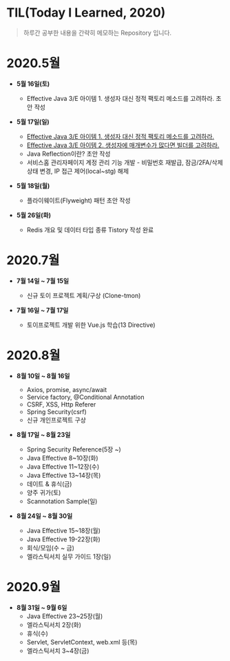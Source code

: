 # TIL(Today I Learned, 2020)
> 하루간 공부한 내용을 간략히 메모하는 Repository 입니다.
　
# 2020.5월
- **5월 16일(토)** 
  - Effective Java 3/E 아이템 1. 생성자 대신 정적 팩토리 메소드를 고려하라. 초안 작성
- **5월 17일(일)** 
  - [Effective Java 3/E 아이템 1. 생성자 대신 정적 팩토리 메소드를 고려하라.](https://sungwonkim.tistory.com/1)
  - [Effective Java 3/E 아이템 2. 생성자에 매개변수가 많다면 빌더를 고려하라.](https://sungwonkim.tistory.com/2)
  - Java Reflection이란? 초안 작성
  - 서비스홈 관리자페이지 계정 관리 기능 개발 - 비밀번호 재발급, 잠금/2FA/삭제 상태 변경, IP 접근 제어(local~stg) 해제
- **5월 18일(월)**
  - 플라이웨이트(Flyweight) 패턴 초안 작성

- **5월 26일(화)**
  - Redis 개요 및 데이터 타입 종류 Tistory 작성 완료
　
# 2020.7월
- **7월 14일 ~ 7월 15일** 
  - 신규 토이 프로젝트 계획/구상 (Clone-tmon)
 
- **7월 16일 ~ 7월 17일**
  - 토이프로젝트 개발 위한 Vue.js 학습(13 Directive) 
 
# 2020.8월
- **8월 10일 ~ 8월 16일**
  - Axios, promise, async/await
  - Service factory, @Conditional Annotation
  - CSRF, XSS, Http Referer
  - Spring Security(csrf)
  - 신규 개인프로젝트 구상

- **8월 17일 ~ 8월 23일**
  - Spring Security Reference(5장 ~)
  - Java Effective 8~10장(화)
  - Java Effective 11~12장(수)
  - Java Effective 13~14장(목)
  - 데이트 & 휴식(금)
  - 양주 귀가(토)
  - Scannotation Sample(일)

- **8월 24일 ~ 8월 30일**
  - Java Effective 15~18장(월)
  - Java Effective 19-22장(화)
  - 회식/모임(수 ~ 금)
  - 엘라스틱서치 실무 가이드 1장(일)
  
# 2020.9월
- **8월 31일 ~ 9월 6일**
  - Java Effective 23~25장(월)
  - 엘라스틱서치 2장(화)
  - 휴식(수)
  - Servlet, ServletContext, web.xml 등(목)
  - 엘라스틱서치 3~4장(금)
